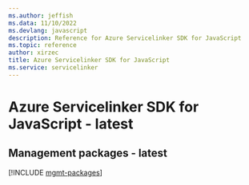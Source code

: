 ```yaml
---
ms.author: jeffish
ms.data: 11/10/2022
ms.devlang: javascript
description: Reference for Azure Servicelinker SDK for JavaScript
ms.topic: reference
author: xirzec
title: Azure Servicelinker SDK for JavaScript
ms.service: servicelinker
---
```

# Azure Servicelinker SDK for JavaScript - latest

## Management packages - latest
[!INCLUDE [mgmt-packages](servicelinker-mgmt-index.md)]